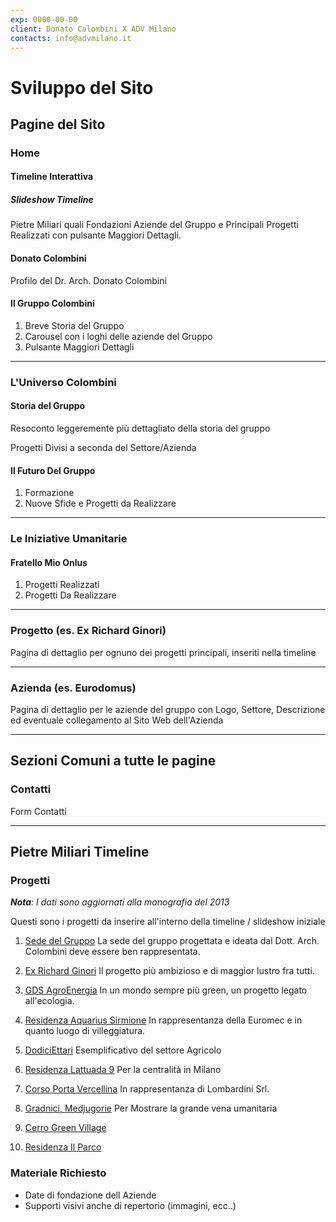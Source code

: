 ```yaml
---
exp: 0000-00-00
client: Donato Colombini X ADV Milano
contacts: info@advmilano.it
---
```


# Sviluppo del Sito

## Pagine del Sito

### Home

#### Timeline Interattiva

##### Slideshow Timeline

Pietre Miliari quali Fondazioni Aziende del Gruppo e Principali Progetti Realizzati con pulsante Maggiori Dettagli.

#### Donato Colombini

Profilo del Dr. Arch. Donato Colombini

#### Il Gruppo Colombini

1. Breve Storia del Gruppo
2. Carousel con i loghi delle aziende del Gruppo
3. Pulsante Maggiori Dettagli

---

### L'Universo Colombini

#### Storia del Gruppo

Resoconto leggeremente più dettagliato della storia del gruppo

Progetti Divisi a seconda del Settore/Azienda

#### Il Futuro Del Gruppo

1. Formazione
2. Nuove Sfide e Progetti da Realizzare

---

### Le Iniziative Umanitarie

#### Fratello Mio Onlus

1. Progetti Realizzati
2. Progetti Da Realizzare

---

### Progetto (es. Ex Richard Ginori)

Pagina di dettaglio per ognuno dei progetti principali, inseriti nella timeline

---

### Azienda (es. Eurodomus)

Pagina di dettaglio per le aziende del gruppo con Logo,
Settore, Descrizione ed eventuale collegamento al Sito Web dell'Azienda

---

## Sezioni Comuni a tutte le pagine

### Contatti

Form Contatti

---

## Pietre Miliari Timeline

### Progetti

_**Nota**: I dati sono aggiornati alla monografia del 2013_

Questi sono i progetti da inserire all'interno della timeline / slideshow iniziale

1. [Sede del Gruppo](./Monography.md#ospedaletto-lodigiano-lodi)
   La sede del gruppo progettata e ideata dal Dott. Arch. Colombini deve essere ben rappresentata.

2. [Ex Richard Ginori](./Monography.md#milano-alzaia-naviglio-grande-area-ex-richard-ginori)
   Il progetto più ambizioso e di maggior lustro fra tutti.

3. [GDS AgroEnergia](./Monography.md#livraga-lodi--gds-agroenergia-srl)
   In un mondo sempre più green, un progetto legato all'ecologia.

4. [Residenza Aquarius Sirmione](./Monography.md#punta-grò-sirmione-residenza-aquarius-sirmione)
   In rappresentanza della Euromec e in quanto luogo di villeggiatura.

5. [DodiciEttari](./Monography.md#santa-paolina-avellino--dodiciettari)
   Esemplificativo del settore Agricolo

6. [Residenza Lattuada 9](./Monography.md#milano-via-lattuada-9)
   Per la centralità in Milano

7. [Corso Porta Vercellina](./Monography.md#milano-corso-di-porta-vercellina-angolo-via-gb-vico)
   In rappresentanza di Lombardini Srl.

8. [Gradnici, Medjugorie](./Monography.md#fraz-gradnici-medjugorje-bosnia-herzegovina)
   Per Mostrare la grande vena umanitaria

9. [Cerro Green Village](./Monography.md#cerro-maggiore-via-di-vittorio-ang-via-iv-novembre)
10. [Residenza Il Parco](./Monography.md#lainate-via-a-manzoni)

### Materiale Richiesto

- Date di fondazione dell Aziende
- Supporti visivi anche di repertorio (immagini, ecc..)
